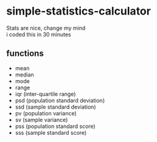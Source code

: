 # simple-statistics-calculator
Stats are nice, change my mind<br>
i coded this in 30 minutes

## functions
- mean
- median
- mode
- range
- iqr (inter-quartile range)
- psd (population standard deviation)
- ssd (sample standard deviation)
- pv (population variance)
- sv (sample variance)
- pss (population standard score)
- sss (sample standard score)
